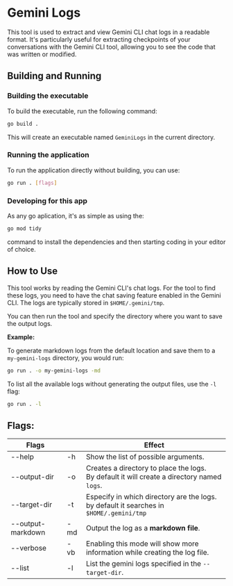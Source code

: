 # Gemini Logs

This tool is used to extract and view Gemini CLI chat logs in a readable format. It's 
particularly useful for extracting checkpoints of your conversations with the Gemini 
CLI tool, allowing you to see the code that was written or modified.

## Building and Running

### Building the executable

To build the executable, run the following command:

```bash
go build .
```

This will create an executable named `GeminiLogs` in the current directory.

### Running the application

To run the application directly without building, you can use:

```bash
go run . [flags]
```

### Developing for this app

As any go aplication, it's as simple as using the:

```bash
go mod tidy
```

command to install the dependencies and then starting coding in your editor of choice.

## How to Use

This tool works by reading the Gemini CLI's chat logs. For the tool to find these logs, 
you need to have the chat saving feature enabled in the Gemini CLI. The logs are typically 
stored in `$HOME/.gemini/tmp`.

You can then run the tool and specify the directory where you want to save the output logs.

**Example:**

To generate markdown logs from the default location and save them to a `my-gemini-logs` directory, you would run:

```bash
go run . -o my-gemini-logs -md
```

To list all the available logs without generating the output files, use the `-l` flag:

```bash
go run . -l
```

## Flags:

| Flags                         |       | Effect            
|------------------------------ | ----- | ---
| --help                        | -h    | Show the list of possible arguments.
| --output-dir <directory path> | -o    | Creates a directory to place the logs.<br> By default it will create a directory named `logs`.       
| --target-dir <target dir>     | -t    | Especify in which directory are the logs.<br> by default it searches in `$HOME/.gemini/tmp`
| --output-markdown             | -md   | Output the log as a **markdown file**.
| --verbose                     | -vb   | Enabling this mode will show more information while creating the log file.
| --list                        | -l    | List the gemini logs specified in the `--target-dir`.

